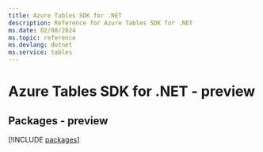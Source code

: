 ```yaml
---
title: Azure Tables SDK for .NET
description: Reference for Azure Tables SDK for .NET
ms.date: 02/08/2024
ms.topic: reference
ms.devlang: dotnet
ms.service: tables
---
```

# Azure Tables SDK for .NET - preview
## Packages - preview
[!INCLUDE [packages](tables-index.md)]